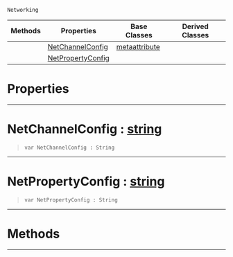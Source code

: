  `Networking`

|Methods|Properties|Base Classes|Derived Classes|
|---|---|---|---|
| |[ NetChannelConfig](https://plasmaengine.github.io/PlasmaDocs/Plasma1/C++/code_reference/class_reference/metanetproperty.md#netchannelconfig-plasma-en)|[metaattribute](https://plasmaengine.github.io/PlasmaDocs/Plasma1/C++/code_reference/class_reference/metaattribute.md)| |
| |[ NetPropertyConfig](https://plasmaengine.github.io/PlasmaDocs/Plasma1/C++/code_reference/class_reference/metanetproperty.md#netpropertyconfig-plasma-e)| | |


 #  Properties


---  
 #  NetChannelConfig : [string](https://plasmaengine.github.io/PlasmaDocs/Plasma1/C++/code_reference/lightning_base_types/string.md)

> 
> ``` lang=cpp, name=Lightning
> var NetChannelConfig : String


---  
 #  NetPropertyConfig : [string](https://plasmaengine.github.io/PlasmaDocs/Plasma1/C++/code_reference/lightning_base_types/string.md)

> 
> ``` lang=cpp, name=Lightning
> var NetPropertyConfig : String


---  
 #  Methods


---  
 

 